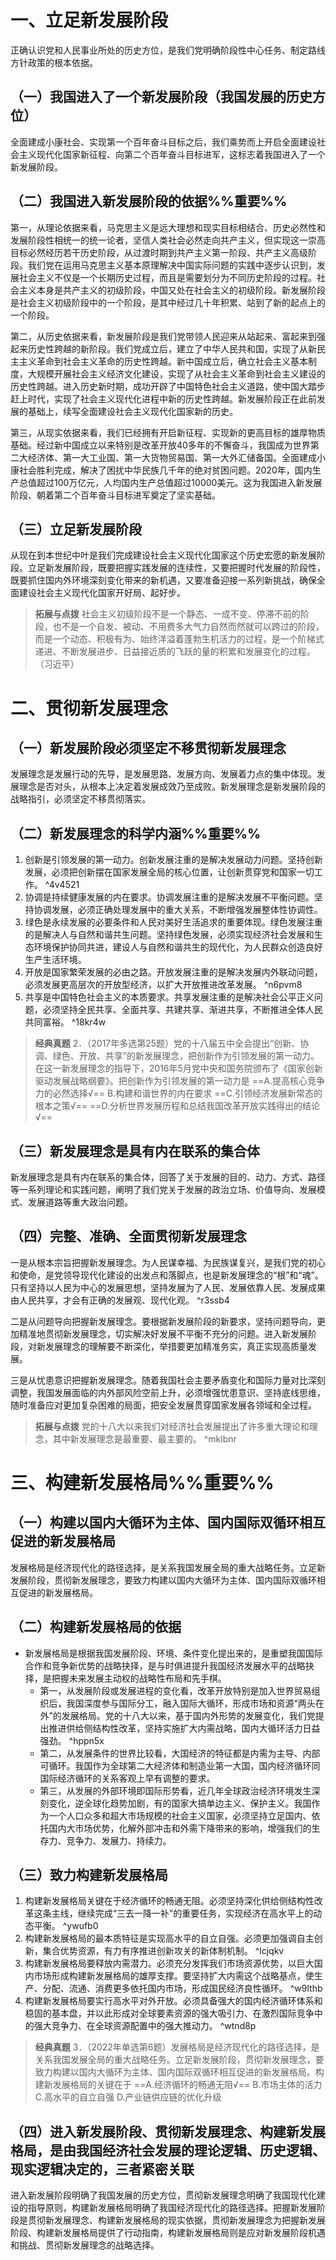 # 一、立足新发展阶段
正确认识党和人民事业所处的历史方位，是我们党明确阶段性中心任务、制定路线方针政策的根本依据。
## （一）我国进入了一个新发展阶段（我国发展的历史方位）
全面建成小康社会、实现第一个百年奋斗目标之后，我们乘势而上开启全面建设社会主义现代化国家新征程、向第二个百年奋斗目标进军，这标志着我国进入了一个新发展阶段。
## （二）我国进入新发展阶段的依据%%重要%%
第一，从理论依据来看，马克思主义是远大理想和现实目标相结合、历史必然性和发展阶段性相统一的统一论者，坚信人类社会必然走向共产主义，但实现这一崇高目标必然经历若干历史阶段，从过渡时期到共产主义第一阶段、共产主义高级阶段。我们党在运用马克思主义基本原理解决中国实际问题的实践中逐步认识到，发展社会主义不仅是一个长期历史过程，而且是需要划分为不同历史阶段的过程。社会主义本身是共产主义的初级阶段，中国又处在社会主义的初级阶段。新发展阶段是社会主义初级阶段中的一个阶段，是其中经过几十年积累、站到了新的起点上的一个阶段。

第二，从历史依据来看，新发展阶段是我们党带领人民迎来从站起来、富起来到强起来历史性跨越的新阶段。我们党成立后，建立了中华人民共和国，实现了从新民主主义革命到社会主义革命的历史性跨越。新中国成立后，确立社会主义基本制度，大规模开展社会主义经济文化建设，实现了从社会主义革命到社会主义建设的历史性跨越。进入历史新时期，成功开辟了中国特色社会主义道路，使中国大踏步赶上时代，实现了社会主义现代化进程中新的历史性跨越。新发展阶段正在此前发展的基础上，续写全面建设社会主义现代化国家新的历史。

第三，从现实依据来看，我们已经拥有开启新征程、实现新的更高目标的雄厚物质基础。经过新中国成立以来特别是改革开放40多年的不懈奋斗，我国成为世界第二大经济体、第一大工业国、第一大货物贸易国、第一大外汇储备国。全面建成小康社会胜利完成，解决了困扰中华民族几千年的绝对贫困问题。2020年，国内生产总值超过100万亿元，人均国内生产总值超过10000美元。这为我国进入新发展阶段、朝着第二个百年奋斗目标进军奠定了坚实基础。
## （三）立足新发展阶段
从现在到本世纪中叶是我们完成建设社会主义现代化国家这个历史宏愿的新发展阶段。立足新发展阶段，既要把握实践发展的连续性，又要把握时代发展的阶段性，既要抓住国内外环境深刻变化带来的新机遇，又要准备迎接一系列新挑战，确保全面建设社会主义现代化国家开好局、起好步。

>**拓展与点拨** 
社会主义初级阶段不是一个静态、一成不变、停滞不前的阶段，也不是一个自发、被动、不用费多大气力自然而然就可以跨过的阶段，而是一个动态、积极有为、始终洋溢着蓬勃生机活力的过程，是一个阶梯式递进、不断发展进步、日益接近质的飞跃的量的积累和发展变化的过程。（习近平）
# 二、贯彻新发展理念
## （一）新发展阶段必须坚定不移贯彻新发展理念
发展理念是发展行动的先导，是发展思路、发展方向、发展着力点的集中体现。发展理念是否对头，从根本上决定着发展成效乃至成败。新发展理念是新发展阶段的战略指引，必须坚定不移贯彻落实。
## （二）新发展理念的科学内涵%%重要%%
1. 创新是引领发展的第一动力。创新发展注重的是解决发展动力问题。坚持创新发展，必须把创新摆在国家发展全局的核心位置，让创新贯穿党和国家一切工作。 ^4v4521
2. 协调是持续健康发展的内在要求。协调发展注重的是解决发展不平衡问题。坚持协调发展，必须正确处理发展中的重大关系，不断增强发展整体性协调性。
3. 绿色是永续发展的必要条件和人民对美好生活追求的重要体现。绿色发展注重的是解决人与自然和谐共生问题。坚持绿色发展，必须实现经济社会发展和生态环境保护协同共进，建设人与自然和谐共生的现代化，为人民群众创造良好生产生活环境。
4. 开放是国家繁荣发展的必由之路。开放发展注重的是解决发展内外联动问题，必须发展更高层次的开放型经济，以扩大开放推进改革发展。 ^n6pvm8
5. 共享是中国特色社会主义的本质要求。共享发展注重的是解决社会公平正义问题，必须坚持全民共享、全面共享、共建共享、渐进共享，不断推进全体人民共同富裕。 ^18kr4w

>**经典真题**
2．（2017年多选第25题）党的十八届五中全会提出“创新、协调、绿色、开放、共享”的新发展理念，把创新作为引领发展的第一动力。在这一新发展理念的指导下，2016年5月党中央和国务院颁布了《国家创新驱动发展战略纲要》。把创新作为引领发展的第一动力是
==A.提高核心竞争力的必然选择√==
B.构建和谐世界的内在要求
==C.引领经济发展新常态的根本之策√==
==D.分析世界发展历程和总结我国改革开放实践得出的结论√==
## （三）新发展理念是具有内在联系的集合体
新发展理念是具有内在联系的集合体，回答了关于发展的目的、动力、方式、路径等一系列理论和实践问题，阐明了我们党关于发展的政治立场、价值导向、发展模式、发展道路等重大政治问题。
## （四）完整、准确、全面贯彻新发展理念
一是从根本宗旨把握新发展理念。为人民谋幸福、为民族谋复兴，是我们党的初心和使命，是党领导现代化建设的出发点和落脚点，也是新发展理念的“根”和“魂”。只有坚持以人民为中心的发展思想，坚持发展为了人民、发展依靠人民、发展成果由人民共享，才会有正确的发展观、现代化观。 ^r3ssb4

二是从问题导向把握新发展理念。要根据新发展阶段的新要求，坚持问题导向，更加精准地贯彻新发展理念，切实解决好发展不平衡不充分的问题。进入新发展阶段，对新发展理念的理解要不断深化，举措要更加精准务实，真正实现高质量发展。

三是从忧患意识把握新发展理念。随着我国社会主要矛盾变化和国际力量对比深刻调整，我国发展面临的内外部风险空前上升，必须增强忧患意识、坚持底线思维，随时准备应对更加复杂困难的局面，把安全发展贯穿国家发展各领域和全过程。

>**拓展与点拨**
党的十八大以来我们对经济社会发展提出了许多重大理论和理念，其中新发展理念是最重要、最主要的。
^mklbnr
# 三、构建新发展格局%%重要%%
## （一）构建以国内大循环为主体、国内国际双循环相互促进的新发展格局
发展格局是经济现代化的路径选择，是关系我国发展全局的重大战略任务。立足新发展阶段，贯彻新发展理念，要致力构建以国内大循环为主体、国内国际双循环相互促进的新发展格局。
## （二）构建新发展格局的依据
- 新发展格局是根据我国发展阶段、环境、条件变化提出来的，是重塑我国国际合作和竞争新优势的战略抉择，是与时俱进提升我国经济发展水平的战略抉择，是把握未来发展主动权的战略性布局和先手棋。
	- 第一，从发展阶段或发展进程的变化看，改革开放特别是加入世界贸易组织后，我国深度参与国际分工，融入国际大循环，形成市场和资源“两头在外”的发展格局。党的十八大以来，基于国内外形势的发展变化，我们党提出推进供给侧结构性改革，坚持实施扩大内需战略，国内大循环活力日益强劲。 ^hppn5x
	- 第二，从发展条件的世界比较看，大国经济的特征都是内需为主导、内部可循环。我国作为全球第二大经济体和制造业第一大国，国内经济循环同国际经济循环的关系客观上早有调整的要求。
	- 第三，从发展的外部环境即国际形势看，近几年全球政治经济环境发生深刻变化，逆全球化趋势加剧，有的国家大搞单边主义、保护主义。我国作为一个人口众多和超大市场规模的社会主义国家，必须坚持立足国内、依托国内大市场优势，化解外部冲击和外需下降带来的影响，增强我们的生存力、竞争力、发展力、持续力。
## （三）致力构建新发展格局
1. 构建新发展格局关键在于经济循环的畅通无阻。必须坚持深化供给侧结构性改革这条主线，继续完成“三去一降一补”的重要任务，实现经济在高水平上的动态平衡。 ^ywufb0
2. 构建新发展格局的最本质特征是实现高水平的自立自强。必须更加强调自主创新，集合优势资源，有力有序推进创新攻关的新体制机制。 ^lcjqkv
3. 构建新发展格局要释放内需潜力。必须充分发挥我们市场资源优势，以巨大国内市场形成构建新发展格局的雄厚支撑。要坚持扩大内需这个战略基点，使生产、分配、流通、消费更多依托国内市场，形成国民经济良性循环。 ^w9lthb
4. 构建新发展格局要实行高水平对外开放。必须具备强大的国内经济循环体系和稳固的基本盘，并以此形成对全球要素资源的强大吸引力、在激烈国际竞争中的强大竞争力、在全球资源配置中的强大推动力。 ^wtnd8p

>**经典真题**
3．（2022年单选第6题）发展格局是经济现代化的路径选择，是关系我国发展全局的重大战略任务。立足新发展阶段，贯彻新发展理念，要致力构建以国内大循环为主体、国内国际双循环相互促进的新发展格局。构建新发展格局的关键在于
==A.经济循环的畅通无阻√==
B.市场主体的活力
C.高水平的自立自强
D.产业链供应链的优化升级
## （四）进入新发展阶段、贯彻新发展理念、构建新发展格局，是由我国经济社会发展的理论逻辑、历史逻辑、现实逻辑决定的，三者紧密关联
进入新发展阶段明确了我国发展的历史方位，贯彻新发展理念明确了我国现代化建设的指导原则，构建新发展格局明确了我国经济现代化的路径选择。把握新发展阶段是贯彻新发展理念、构建新发展格局的现实依据，贯彻新发展理念为把握新发展阶段、构建新发展格局提供了行动指南，构建新发展格局则是应对新发展阶段机遇和挑战、贯彻新发展理念的战略选择。